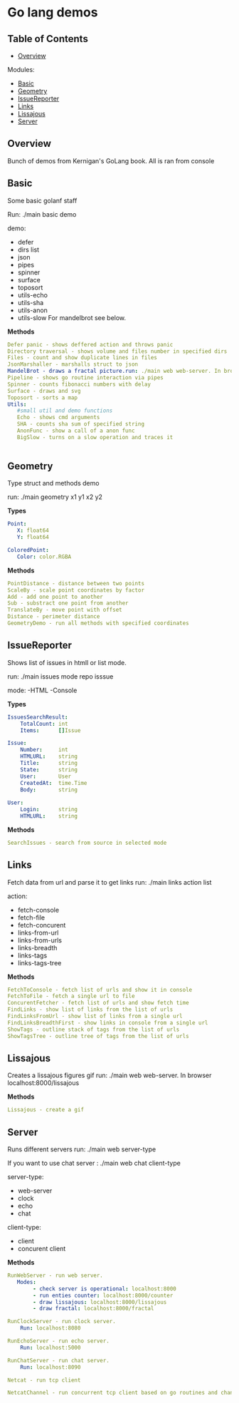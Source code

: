 Go lang demos
======================

Table of Contents
-----------------

- [Overview](#overview)

Modules:
- [Basic](#basic)
- [Geometry](#geometry)
- [IssueReporter](#issue_reporter)
- [Links](#links)
- [Lissajous](#lissajous)
- [Server](#server)


Overview
--------

Bunch of demos from Kernigan's GoLang book. All is ran from console

Basic
-----
Some basic golanf staff

Run: ./main basic demo
 
demo:
   - defer
   - dirs list<directories>
   - json
   - pipes
   - spinner 
   - surface
   - toposort
   - utils-echo
   - utils-sha
   - utils-anon
   - utils-slow
For mandelbrot see below.   
   
**Methods**
```yaml
Defer panic - shows deffered action and throws panic
Directory traversal - shows volume and files number in specified dirs
Files - count and show duplicate lines in files
JsonMarshaller - marshalls struct to json
MandelBrot - draws a fractal picture.run: ./main web web-server. In browser localhost:8000/fractal
Pipeline - shows go routine interaction via pipes 
Spinner - counts fibonacci numbers with delay 
Surface - draws and svg 
Toposort - sorts a map   
Utils: 
   #small util and demo functions
   Echo - shows cmd arguments
   SHA - counts sha sum of specified string
   AnonFunc - show a call of a anon func
   BigSlow - turns on a slow operation and traces it
     
```

Geometry
-----
Type struct and methods demo

run: ./main geometry x1 y1 x2 y2   

**Types**
```yaml
Point:
   X: float64
   Y: float64

ColoredPoint:
   Color: color.RGBA
```

**Methods**
```yaml
PointDistance - distance between two points
ScaleBy - scale point coordinates by factor
Add - add one point to another
Sub - substract one point from another
TranslateBy - move point with offset
Distance - perimeter distance
GeometryDemo - run all methods with specified coordinates
```

IssueReporter
-------------
Shows list of issues in htmll or list mode.

run: ./main issues mode repo isssue 

mode:
    -HTML 
    -Console

**Types**
```yaml
IssuesSearchResult: 
    TotalCount: int 
    Items:      []Issue

Issue:
    Number:     int
    HTMLURL:    string 
    Title:      string
    State:      string
    User:       User
    CreatedAt:  time.Time
    Body:       string
    
User:
    Login:      string
	HTMLURL:    string

```

**Methods**
```yaml
SearchIssues - search from source in selected mode
```

Links
---------
Fetch data from url and parse it to get links
run: ./main links action list<urls>

action:
 - fetch-console
 - fetch-file
 - fetch-concurent
 - links-from-url
 - links-from-urls
 - links-breadth
 - links-tags
 - links-tags-tree

**Methods**
```yaml
FetchToConsole - fetch list of urls and show it in console
FetchToFile - fetch a single url to file
ConcurentFetcher - fetch list of urls and show fetch time
FindLinks - show list of links from the list of urls
FindLinksFromUrl - show list of links from a single url
FindLinksBreadthFirst - show links in console from a single url
ShowTags - outline stack of tags from the list of urls
ShowTagsTree - outline tree of tags from the list of urls
```


Lissajous
---------
Creates a lissajous figures gif
run: ./main web web-server. In browser localhost:8000/lissajous

**Methods**
```yaml
Lissajous - create a gif
```

Server
------
Runs different servers
run: ./main web server-type

If you want to use chat server :  ./main web chat client-type

server-type:
   - web-server
   - clock
   - echo
   - chat

client-type: 
   - client
   - concurent client

**Methods**
```yaml
RunWebServer - run web server.
   Modes:
        - check server is operational: localhost:8000
        - run enties counter: localhost:8000/counter
        - draw lissajous: localhost:8000/lissajous  
        - draw fractal: localhost:8000/fractal

RunClockServer - run clock server.
    Run: localhost:8080

RunEchoServer - run echo server.
    Run: localhost:5000

RunChatServer - run chat server.
    Run: localhost:8090

Netcat - run tcp client

NetcatChannel - run concurrent tcp client based on go routines and channels.            
```




